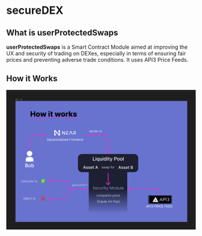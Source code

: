 # secureDEX

## What is userProtectedSwaps
**userProtectedSwaps** is a Smart Contract Module aimed at improving the UX and security of trading on DEXes, especially in terms of ensuring fair prices and preventing adverse trade conditions. It uses API3 Price Feeds.

## How it Works
![Diagram](/images/how.png)